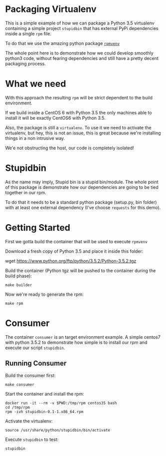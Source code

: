 Packaging Virtualenv
====================
This is a simple example of how we can package a Python 3.5 virtualenv
containing a simple project `stupidbin` that has external PyPi dependencies inside a single `rpm` file.

To do that we use the amazing python package [`rpmvenv`](https://github.com/kevinconway/rpmvenv) 

The whole point here is to demonstrate how we could develop smoothly python3 
code, without fearing dependencies and still have a pretty decent packaging process.


# What we need

With this approach the resulting `rpm` will be strict dependent to the build environment. 

If we build inside a CentOS 6 with Python 3.5 the only machines able to install it will be exactly CentOS6 with Python 3.5.

Also, the package is still a `virtualenv`. To use it we need to activate the virtualenv, but hey, 
this is not an issue, this is great because we're installing things in a non intrusive way.

We'e not obstructing the host, our code is completely isolated!


# Stupidbin

As the name may imply, Stupid bin is a stupid bin/module. The whole point of this package 
is demonstrate how our dependencies are going to be tied together in our rpm. 

To do that it needs to be a standard python package (setup.py, bin folder)
with at least one external dependency (I've choose `requests` for this demo).

Getting Started
===============

First we gotta build the container that will be used to execute `rpmvenv`

Download a fresh copy of Python 3.5 and place it inside this folder:

wget https://www.python.org/ftp/python/3.5.2/Python-3.5.2.tgz

Build the container (Python tgz will be pushed to the container during the
build phase):
```
make builder
```

Now we're ready to generate the rpm:
```
make rpm
```

# Consumer

The container `consumer` is an target environment example. 
A simple centos7 with python 3.5.2 to demonstrate how simple is to install our rpm and execute our script `stupidbin`.

## Running Consumer

Build the consumer first:
```
make consumer
```


Start the container and install the rpm:
```
docker run -it --rm -v $PWD:/tmp/rpm centos35 bash
cd /tmp/rpm
rpm -ivh stupidbin-0.1-1.x86_64.rpm
```

Activate the virtualenv:
```
source /usr/share/python/stupidbin/bin/activate
```

Execute `stupidbin` to test:
```
stupidbin
```